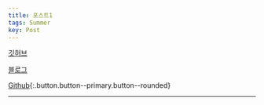 ```yaml
---
title: 포스트1
tags: Summer
key: Post
---
```


[깃허브](https://github.com/Summernme/Summernme.github.io)

[블로그](https://Summernme.github.io)

[Github](https://github.com/Summernme/Summernme.github.io){:.button.button--primary.button--rounded}

<!--more-->

---
